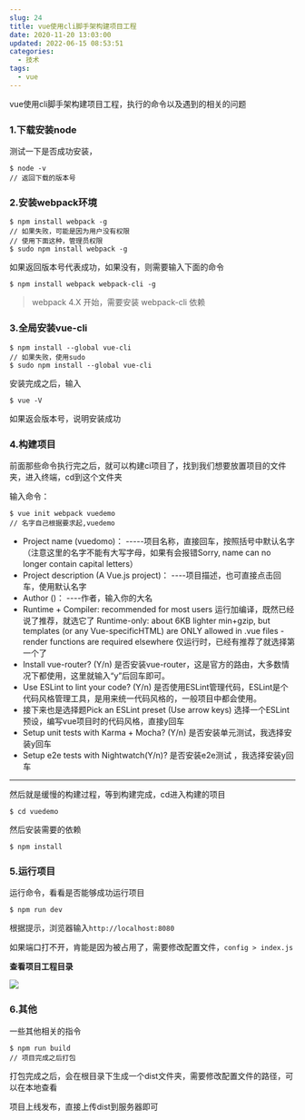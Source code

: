 ```yaml
---
slug: 24
title: vue使用cli脚手架构建项目工程
date: 2020-11-20 13:03:00
updated: 2022-06-15 08:53:51
categories: 
  - 技术
tags: 
  - vue
---
```




vue使用cli脚手架构建项目工程，执行的命令以及遇到的相关的问题
<!-- more -->
### 1.下载安装node

测试一下是否成功安装，

```shell
$ node -v
// 返回下载的版本号
```
### 2.安装webpack环境

```shell
$ npm install webpack -g
// 如果失败，可能是因为用户没有权限
// 使用下面这种，管理员权限
$ sudo npm install webpack -g
```

如果返回版本号代表成功，如果没有，则需要输入下面的命令

```shell
$ npm install webpack webpack-cli -g
```

>webpack 4.X 开始，需要安装 webpack-cli 依赖

### 3.全局安装vue-cli

```shell
$ npm install --global vue-cli
// 如果失败，使用sudo
$ sudo npm install --global vue-cli
```

安装完成之后，输入
```shell
$ vue -V
```

如果返会版本号，说明安装成功

### 4.构建项目

前面那些命令执行完之后，就可以构建ci项目了，找到我们想要放置项目的文件夹，进入终端，cd到这个文件夹

输入命令：

```shell
$ vue init webpack vuedemo
// 名字自己根据要求起,vuedemo
```

* Project name (vuedomo)： -----项目名称，直接回车，按照括号中默认名字（注意这里的名字不能有大写字母，如果有会报错Sorry, name can no longer contain capital letters）
* Project description (A Vue.js project)： ----项目描述，也可直接点击回车，使用默认名字
* Author ()： ----作者，输入你的大名
* Runtime + Compiler: recommended for most users 运行加编译，既然已经说了推荐，就选它了
Runtime-only: about 6KB lighter min+gzip, but templates (or any Vue-specificHTML) are ONLY allowed in .vue files - render functions are required elsewhere 仅运行时，已经有推荐了就选择第一个了
* Install vue-router? (Y/n) 是否安装vue-router，这是官方的路由，大多数情况下都使用，这里就输入“y”后回车即可。
* Use ESLint to lint your code? (Y/n) 是否使用ESLint管理代码，ESLint是个代码风格管理工具，是用来统一代码风格的，一般项目中都会使用。
* 接下来也是选择题Pick an ESLint preset (Use arrow keys) 选择一个ESLint预设，编写vue项目时的代码风格，直接y回车
* Setup unit tests with Karma + Mocha? (Y/n) 是否安装单元测试，我选择安装y回车
* Setup e2e tests with Nightwatch(Y/n)? 是否安装e2e测试 ，我选择安装y回车

---

然后就是缓慢的构建过程，等到构建完成，cd进入构建的项目

```shell
$ cd vuedemo
```

然后安装需要的依赖
```shell
$ npm install
```

### 5.运行项目

运行命令，看看是否能够成功运行项目

```shell
$ npm run dev
```

根据提示，浏览器输入`http://localhost:8080`


如果端口打不开，肯能是因为被占用了，需要修改配置文件，`config > index.js`


**查看项目工程目录**

![](https://i.loli.net/2020/11/28/iYDWz27gbGfeURB.png)

### 6.其他

一些其他相关的指令

```shell
$ npm run build
// 项目完成之后打包
```

打包完成之后，会在根目录下生成一个dist文件夹，需要修改配置文件的路径，可以在本地查看

项目上线发布，直接上传dist到服务器即可

